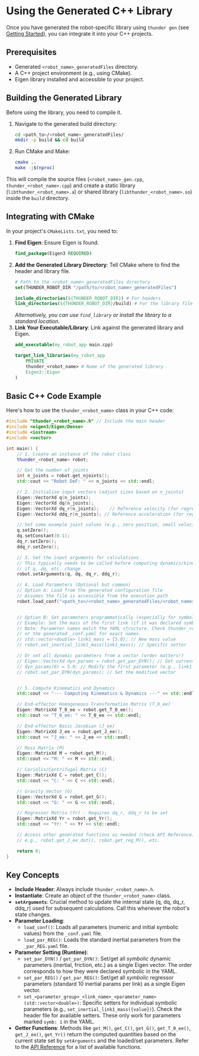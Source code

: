 # Using the Generated C++ Library

Once you have generated the robot-specific library using `thunder gen` (see [Getting Started](./getting_started.md)), you can integrate it into your C++ projects.

## Prerequisites

*   Generated `<robot_name>_generatedFiles` directory.
*   A C++ project environment (e.g., using CMake).
*   Eigen library installed and accessible to your project.

## Building the Generated Library

Before using the library, you need to compile it.

1.  Navigate to the generated build directory:
    ```bash
    cd <path_to>/<robot_name>_generatedFiles/
    mkdir -p build && cd build
    ```
2.  Run CMake and Make:
    ```bash
    cmake ..
    make -j$(nproc)
    ```
This will compile the source files (`<robot_name>_gen.cpp`, `thunder_<robot_name>.cpp`) and create a static library (`libthunder_<robot_name>.a`) or shared library (`libthunder_<robot_name>.so`) inside the `build` directory.

## Integrating with CMake

In your project's `CMakeLists.txt`, you need to:

1.  **Find Eigen**: Ensure Eigen is found.
    ```cmake
    find_package(Eigen3 REQUIRED)
    ```
2.  **Add the Generated Library Directory**: Tell CMake where to find the header and library file.
    ```cmake
    # Path to the <robot_name>_generatedFiles directory
    set(THUNDER_ROBOT_DIR "/path/to/<robot_name>_generatedFiles")

    include_directories(${THUNDER_ROBOT_DIR}) # For headers
    link_directories(${THUNDER_ROBOT_DIR}/build) # For the library file
    ```
    *Alternatively, you can use `find_library` or install the library to a standard location.*
3.  **Link Your Executable/Library**: Link against the generated library and Eigen.
    ```cmake
    add_executable(my_robot_app main.cpp)

    target_link_libraries(my_robot_app
        PRIVATE
        thunder_<robot_name> # Name of the generated library
        Eigen3::Eigen
    )
    ```

## Basic C++ Code Example

Here's how to use the `thunder_<robot_name>` class in your C++ code:

```c++
#include "thunder_<robot_name>.h" // Include the main header
#include <eigen3/Eigen/Dense>
#include <iostream>
#include <vector>

int main() {
    // 1. Create an instance of the robot class
    thunder_<robot_name> robot;

    // Get the number of joints
    int n_joints = robot.get_njoints();
    std::cout << "Robot DoF: " << n_joints << std::endl;

    // 2. Initialize input vectors (adjust sizes based on n_joints)
    Eigen::VectorXd q(n_joints);
    Eigen::VectorXd dq(n_joints);
    Eigen::VectorXd dq_r(n_joints);    // Reference velocity (for regressor)
    Eigen::VectorXd ddq_r(n_joints); // Reference acceleration (for regressor)

    // Set some example joint values (e.g., zero position, small velocities)
    q.setZero();
    dq.setConstant(0.1);
    dq_r.setZero();
    ddq_r.setZero();

    // 3. Set the input arguments for calculations
    // This typically needs to be called before computing dynamics/kinematics
    // if q, dq, etc. change.
    robot.setArguments(q, dq, dq_r, ddq_r);

    // 4. Load Parameters (Optional but common)
    // Option A: Load from the generated configuration file
    // Assumes the file is accessible from the execution path
    robot.load_conf("<path_to>/<robot_name>_generatedFiles/<robot_name>_conf.yaml");


    // Option B: Set parameters programmatically (especially for symbolic ones)
    // Example: Set the mass of the first link (if it was declared symbolic)
    // Note: Parameter names match the YAML structure. Check thunder_<robot_name>.h
    // or the generated _conf.yaml for exact names.
    // std::vector<double> link1_mass = {5.0}; // New mass value
    // robot.set_inertial_link1_mass(link1_mass); // Specific setter

    // Or set all dynamic parameters from a vector (order matters!)
    // Eigen::VectorXd dyn_params = robot.get_par_DYN(); // Get current DYN params
    // dyn_params(0) = 5.0; // Modify the first parameter (e.g., link1 mass)
    // robot.set_par_DYN(dyn_params); // Set the modified vector


    // 5. Compute Kinematics and Dynamics
    std::cout << "--- Computing Kinematics & Dynamics ---" << std::endl;

    // End-effector Homogeneous Transformation Matrix (T_0_ee)
    Eigen::MatrixXd T_0_ee = robot.get_T_0_ee();
    std::cout << "T_0_ee: " << T_0_ee << std::endl;

    // End-effector Basic Jacobian (J_ee)
    Eigen::MatrixXd J_ee = robot.get_J_ee();
    std::cout << "J_ee: " << J_ee << std::endl;

    // Mass Matrix (M)
    Eigen::MatrixXd M = robot.get_M();
    std::cout << "M: " << M << std::endl;

    // Coriolis/Centrifugal Matrix (C)
    Eigen::MatrixXd C = robot.get_C();
    std::cout << "C: " << C << std::endl;

    // Gravity Vector (G)
    Eigen::VectorXd G = robot.get_G();
    std::cout << "G: " << G << std::endl;

    // Regressor Matrix (Yr) - Requires dq_r, ddq_r to be set
    Eigen::MatrixXd Yr = robot.get_Yr();
    std::cout << "Yr: " << Yr << std::endl;

    // Access other generated functions as needed (check API Reference)
    // e.g., robot.get_J_ee_dot(), robot.get_reg_M(), etc.

    return 0;
}
```

## Key Concepts

*   **Include Header**: Always include `thunder_<robot_name>.h`.
*   **Instantiate**: Create an object of the `thunder_<robot_name>` class.
*   **`setArguments`**: Crucial method to update the internal state (q, dq, dq_r, ddq_r) used for subsequent calculations. Call this whenever the robot's state changes.
*   **Parameter Loading**:
    *   `load_conf()`: Loads all parameters (numeric and initial symbolic values) from the `_conf.yaml` file.
    *   `load_par_REG()`: Loads the standard inertial parameters from the `_par_REG.yaml` file.
*   **Parameter Setting (Runtime)**:
    *   `set_par_DYN()` / `get_par_DYN()`: Set/get all *symbolic* dynamic parameters (inertial, friction, etc.) as a single Eigen vector. The order corresponds to how they were declared symbolic in the YAML.
    *   `set_par_REG()` / `get_par_REG()`: Set/get all *symbolic* regressor parameters (standard 10 inertial params per link) as a single Eigen vector.
    *   `set_<parameter_group>_<link_name>_<parameter_name>(std::vector<double>)`: Specific setters for individual symbolic parameters (e.g., `set_inertial_link1_mass({value})`). Check the header file for available setters. These only work for parameters marked `symb: 1` in the YAML.
*   **Getter Functions**: Methods like `get_M()`, `get_C()`, `get_G()`, `get_T_0_ee()`, `get_J_ee()`, `get_Yr()` return the computed quantities based on the current state set by `setArguments` and the loaded/set parameters. Refer to the [API Reference](./api_reference.md) for a list of available functions.
